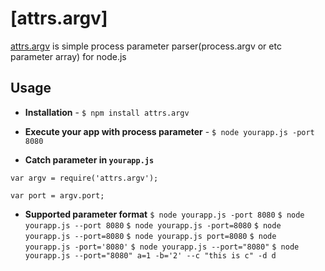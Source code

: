 [attrs.argv]
=================

[attrs.argv](https://npmjs.org/package/attrs.argv) is simple process parameter parser(process.argv or etc parameter array) for node.js


Usage
----------
+ **Installation** - `$ npm install attrs.argv`

+ **Execute your app with process parameter** - `$ node yourapp.js -port 8080`

+ **Catch parameter in `yourapp.js`** 
```
var argv = require('attrs.argv');
	
var port = argv.port;
```

+ **Supported parameter format**
`$ node yourapp.js -port 8080`
`$ node yourapp.js --port 8080`
`$ node yourapp.js -port=8080`
`$ node yourapp.js --port=8080`
`$ node yourapp.js port=8080`
`$ node yourapp.js -port='8080'`
`$ node yourapp.js --port="8080"`
`$ node yourapp.js --port="8080" a=1 -b='2' --c "this is c" -d d`

